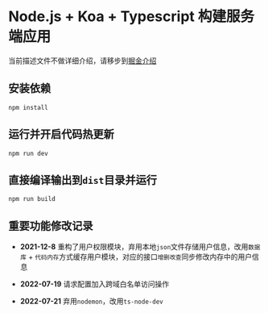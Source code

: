 # Node.js + Koa + Typescript 构建服务端应用

当前描述文件不做详细介绍，请移步到[掘金介绍](https://juejin.cn/post/6844903922767757320/)

## 安装依赖

```
npm install
```

## 运行并开启代码热更新

```
npm run dev
```

## 直接编译输出到`dist`目录并运行

```
npm run build
```

## 重要功能修改记录

- **2021-12-8** 重构了用户权限模块，弃用本地`json`文件存储用户信息，改用`数据库` + `代码内存`方式缓存用户模块，对应的接口`增删改查`同步修改内存中的用户信息

- **2022-07-19** 请求配置加入跨域白名单访问操作

- **2022-07-21** 弃用`nodemon`，改用`ts-node-dev`
